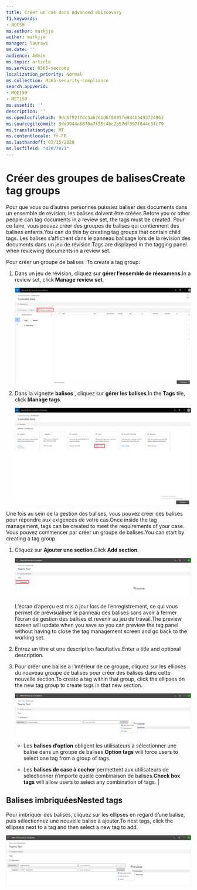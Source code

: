 ```yaml
---
title: Créer un cas dans Advanced eDiscovery
f1.keywords:
- NOCSH
ms.author: markjjo
author: markjjo
manager: laurawi
ms.date: ''
audience: Admin
ms.topic: article
ms.service: O365-seccomp
localization_priority: Normal
ms.collection: M365-security-compliance
search.appverid:
- MOE150
- MET150
ms.assetid: ''
description: ''
ms.openlocfilehash: 9dc6f92ffdc5a676bd6f8895fe884b5493724963
ms.sourcegitcommit: 3dd9944a6070a7f35c4bc2b57df397f844c3fe79
ms.translationtype: MT
ms.contentlocale: fr-FR
ms.lasthandoff: 02/15/2020
ms.locfileid: "42077071"
---
```

# <a name="create-tag-groups"></a><span data-ttu-id="9f1f1-102">Créer des groupes de balises</span><span class="sxs-lookup"><span data-stu-id="9f1f1-102">Create tag groups</span></span>

<span data-ttu-id="9f1f1-103">Pour que vous ou d’autres personnes puissiez baliser des documents dans un ensemble de révision, les balises doivent être créées.</span><span class="sxs-lookup"><span data-stu-id="9f1f1-103">Before you or other people can tag documents in a review set, the tags must be created.</span></span> <span data-ttu-id="9f1f1-104">Pour ce faire, vous pouvez créer des groupes de balises qui contiennent des balises enfants.</span><span class="sxs-lookup"><span data-stu-id="9f1f1-104">You can do this by creating tag groups that contain child tags.</span></span> <span data-ttu-id="9f1f1-105">Les balises s’affichent dans le panneau balisage lors de la révision des documents dans un jeu de révision.</span><span class="sxs-lookup"><span data-stu-id="9f1f1-105">Tags are displayed in the tagging panel when reviewing documents in a review set.</span></span>

<span data-ttu-id="9f1f1-106">Pour créer un groupe de balises :</span><span class="sxs-lookup"><span data-stu-id="9f1f1-106">To create a tag group:</span></span>

1.  <span data-ttu-id="9f1f1-107">Dans un jeu de révision, cliquez sur **gérer l’ensemble de réexamens**.</span><span class="sxs-lookup"><span data-stu-id="9f1f1-107">In a review set, click **Manage review set**.</span></span>

    ![Cliquez sur gérer le jeu de révision](../media/ED-managews.png)

2.  <span data-ttu-id="9f1f1-109">Dans la vignette **balises** , cliquez sur **gérer les balises**.</span><span class="sxs-lookup"><span data-stu-id="9f1f1-109">In the **Tags** tile, click **Manage tags**.</span></span>

    ![Cliquez sur gérer les balises dans la vignette de balises.](../media/ED-managetags.png)

<span data-ttu-id="9f1f1-111">Une fois au sein de la gestion des balises, vous pouvez créer des balises pour répondre aux exigences de votre cas.</span><span class="sxs-lookup"><span data-stu-id="9f1f1-111">Once inside the tag management, tags can be created to meet the requirements of your case.</span></span> <span data-ttu-id="9f1f1-112">Vous pouvez commencer par créer un groupe de balises.</span><span class="sxs-lookup"><span data-stu-id="9f1f1-112">You can start by creating a tag group.</span></span>

1.  <span data-ttu-id="9f1f1-113">Cliquez sur **Ajouter une section**.</span><span class="sxs-lookup"><span data-stu-id="9f1f1-113">Click **Add section**.</span></span>

    ![Ajout d’un groupe de balises](../media/ED-addtagsection.png)

    <span data-ttu-id="9f1f1-115">L’écran d’aperçu est mis à jour lors de l’enregistrement, ce qui vous permet de prévisualiser le panneau des balises sans avoir à fermer l’écran de gestion des balises et revenir au jeu de travail.</span><span class="sxs-lookup"><span data-stu-id="9f1f1-115">The preview screen will update when you save so you can preview the tag panel without having to close the tag management screen and go back to the working set.</span></span>

2. <span data-ttu-id="9f1f1-116">Entrez un titre et une description facultative.</span><span class="sxs-lookup"><span data-stu-id="9f1f1-116">Enter a title and optional description.</span></span> 

3. <span data-ttu-id="9f1f1-117">Pour créer une balise à l’intérieur de ce groupe, cliquez sur les ellipses du nouveau groupe de balises pour créer des balises dans cette nouvelle section.</span><span class="sxs-lookup"><span data-stu-id="9f1f1-117">To create a tag within that group, click the ellipses on the new tag group to create tags in that new section.</span></span>
    
    ![Création de balises dans un groupe de balises](../media/ED-createtag.png)

   - <span data-ttu-id="9f1f1-119">Les **balises d’option** obligent les utilisateurs à sélectionner une balise dans un groupe de balises.</span><span class="sxs-lookup"><span data-stu-id="9f1f1-119">**Option tags** will force users to select one tag from a group of tags.</span></span>
   
   - <span data-ttu-id="9f1f1-120">Les **balises de case à cocher** permettent aux utilisateurs de sélectionner n’importe quelle combinaison de balises.</span><span class="sxs-lookup"><span data-stu-id="9f1f1-120">**Check box tags** will allow users to select any combination of tags.</span></span> |

## <a name="nested-tags"></a><span data-ttu-id="9f1f1-121">Balises imbriquées</span><span class="sxs-lookup"><span data-stu-id="9f1f1-121">Nested tags</span></span>

<span data-ttu-id="9f1f1-122">Pour imbriquer des balises, cliquez sur les ellipses en regard d’une balise, puis sélectionnez une nouvelle balise à ajouter.</span><span class="sxs-lookup"><span data-stu-id="9f1f1-122">To nest tags, click the ellipses next to a tag and then select a new tag to add.</span></span>

![Imbrication de balises](../media/ED-tagnesting.png)

